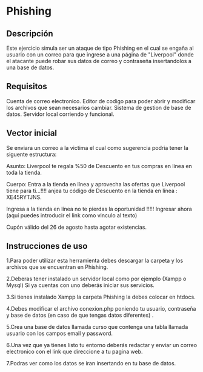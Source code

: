 # Phishing
  ## Descripción
   Este ejercicio simula ser un ataque de tipo Phishing en el cual se engaña al usuario con un correo para que ingrese a una página de "Liverpool" donde el atacante puede         robar sus datos de correo y contraseña insertandolos a una base de datos.
  ## Requisitos
   Cuenta de correo electronico.
   Editor de codigo para poder abrir y modificar los archivos que sean necesarios cambiar.
   Sistema de gestion de base de datos.
   Servidor local corriendo y funcional.
 ## Vector inicial
   Se enviara un correo a la victima el cual como sugerencia podria tener la siguente estructura:
   
   Asunto: Liverpool te regala %50 de Descuento en tus compras en línea en toda la tienda.
   
   Cuerpo:
   Entra a la tienda en línea y aprovecha las ofertas que Liverpool tiene para ti...!!!! 
   anjea tu código de Descuento en la tienda en línea : XE45RYTJNS.
   
   Ingresa a la tienda en línea no te pierdas la oportunidad !!!!! Ingresar ahora (aquí puedes introducir el link como          vinculo al texto)
   
   Cupón válido del 26 de agosto hasta agotar existencias.
 
 ## Instrucciones de uso 

  1.Para poder utilizar esta herramienta debes descargar la carpeta y los archivos que se encuentran en Phishing.
  
  2.Deberas tener instalado un servidor local como por ejemplo (Xampp o Mysql) Si ya cuentas con uno deberás iniciar sus servicios.
  
  3.Si tienes instalado Xampp la carpeta Phishing la debes colocar en htdocs.
  
  4.Debes modificar el archivo conexion.php poniendo tu usuario, contraseña y base de datos (en caso de que tengas datos diferentes) . 
  
  5.Crea una base de datos llamada curso que contenga una tabla llamada usuario con los campos email y password. 
 
  6.Una vez que ya tienes listo tu entorno deberás redactar y enviar un correo electronico con el link que direccione a tu pagina web.
 
  7.Podras ver como los datos se iran insertando en tu base de datos.
  
 
